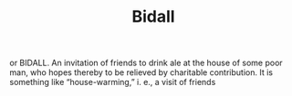 ---
title: Bidall
letter: B
permalink: "/definitions/bidall.html"
body: or BIDALL. An invitation of friends to drink ale at the house of some poor man,
  who hopes thereby to be relieved by charitable contribution. It is something like
  “house-warming,” i. e., a visit of friends
published_at: '2018-07-07'
source: Black's Law Dictionary
layout: post
---